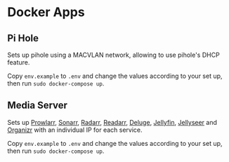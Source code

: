 # Docker Apps

## Pi Hole

Sets up pihole using a MACVLAN network, allowing to use pihole's DHCP feature.

Copy `env.example` to `.env` and change the values according to your set up, then run `sudo docker-compose up`.

## Media Server

Sets up [Prowlarr](https://prowlarr.com/), [Sonarr](https://sonarr.tv/), [Radarr](https://radarr.video/), [Readarr](https://readarr.com/), [Deluge](https://www.deluge-torrent.org/), [Jellyfin](https://jellyfin.org/), [Jellyseer](https://github.com/Fallenbagel/jellyseerr) and [Organizr](https://github.com/causefx/Organizr) with an individual IP for each service.

Copy `env.example` to `.env` and change the values according to your set up, then run `sudo docker-compose up`.
